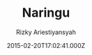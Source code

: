 ---
layout: JamstackTheme
title: Naringu
github: https://github.com/ariestiyansyah/naringu
demo: https://naringu.oonlab.com
author: Rizky Ariestiyansyah
ssg: Jekyll
date: 2015-02-20T17:02:41.000Z
description: Naringu is jekyll dark theme
stale: true
disabled_reason: demo url not found
disabled: true
---